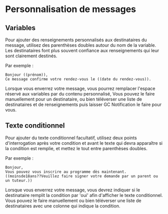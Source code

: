 # Personnalisation de messages

## Variables

Pour ajouter des renseignements personnalisés aux destinataires du message, utilisez des parenthèses doubles autour du nom de la variable. Les destinataires font plus souvent confiance aux renseignements qui leur sont clairement destinés.
 
Par exemple :
```
Bonjour ((prénom)),
Ce message confirme votre rendez-vous le ((date du rendez-vous)).
```

Lorsque vous enverrez votre message, vous pourrez remplacer l'espace réservé aux variables par du contenu personnalisé, Vous pouvez le faire manuellement pour un destinataire, ou bien téléverser une liste de destinataires et de renseignements puis laisser GC Notification le faire pour vous.

## Texte conditionnel

Pour ajouter du texte conditionnel facultatif, utilisez deux points d'interrogation après votre condition et avant le texte qui devra apparaître si la condition est remplie, et mettez le tout entre parenthèses doubles.

Par exemple :
```
Bonjour, 
Vous pouvez vous inscrire au programme dès maintenant. ((moinsde18ans??Veuillez faire signer votre demande par un parent ou un tuteur.))
```

Lorsque vous enverrez votre message, vous devrez indiquer si le destinataire remplit la condition par 'oui' afin d'afficher le texte conditionnel. Vous pouvez le faire manuellement ou bien téléverser une liste de destinataires avec une colonne qui indique la condition.
